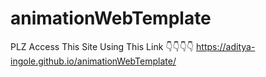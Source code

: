 # animationWebTemplate

PLZ Access This Site Using This Link 👇👇👇👇
https://aditya-ingole.github.io/animationWebTemplate/
